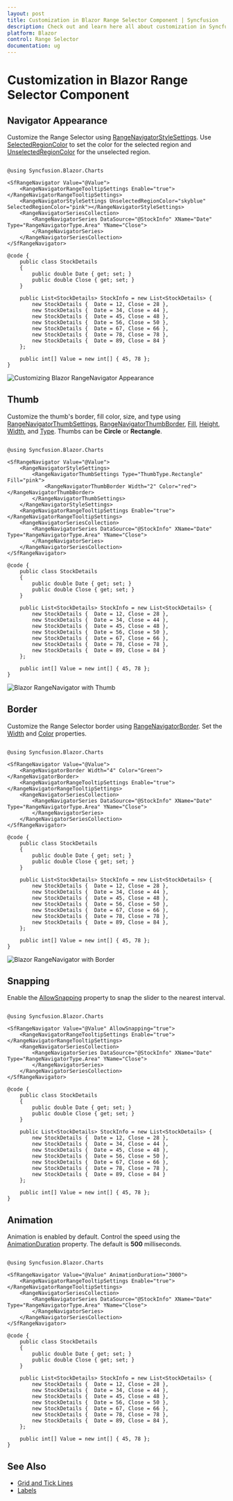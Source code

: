 ```yaml
---
layout: post
title: Customization in Blazor Range Selector Component | Syncfusion
description: Check out and learn here all about customization in Syncfusion Blazor Range Selector component and more.
platform: Blazor
control: Range Selector
documentation: ug
---
```


# Customization in Blazor Range Selector Component

## Navigator Appearance

Customize the Range Selector using [RangeNavigatorStyleSettings](https://help.syncfusion.com/cr/blazor/Syncfusion.Blazor.Charts.RangeNavigatorStyleSettings.html). Use [SelectedRegionColor](https://help.syncfusion.com/cr/blazor/Syncfusion.Blazor.Charts.RangeNavigatorStyleSettings.html#Syncfusion_Blazor_Charts_RangeNavigatorStyleSettings_SelectedRegionColor) to set the color for the selected region and [UnselectedRegionColor](https://help.syncfusion.com/cr/blazor/Syncfusion.Blazor.Charts.RangeNavigatorStyleSettings.html#Syncfusion_Blazor_Charts_RangeNavigatorStyleSettings_UnselectedRegionColor) for the unselected region.

```cshtml

@using Syncfusion.Blazor.Charts

<SfRangeNavigator Value="@Value">
    <RangeNavigatorRangeTooltipSettings Enable="true"></RangeNavigatorRangeTooltipSettings>
    <RangeNavigatorStyleSettings UnselectedRegionColor="skyblue" SelectedRegionColor="pink"></RangeNavigatorStyleSettings>
    <RangeNavigatorSeriesCollection>
        <RangeNavigatorSeries DataSource="@StockInfo" XName="Date" Type="RangeNavigatorType.Area" YName="Close">
        </RangeNavigatorSeries>
    </RangeNavigatorSeriesCollection>
</SfRangeNavigator>

@code {
    public class StockDetails
    {
        public double Date { get; set; }
        public double Close { get; set; }
    }

    public List<StockDetails> StockInfo = new List<StockDetails> {
        new StockDetails {  Date = 12, Close = 28 },
        new StockDetails {  Date = 34, Close = 44 },
        new StockDetails {  Date = 45, Close = 48 },
        new StockDetails {  Date = 56, Close = 50 },
        new StockDetails {  Date = 67, Close = 66 },
        new StockDetails {  Date = 78, Close = 78 },
        new StockDetails {  Date = 89, Close = 84 }
    };

    public int[] Value = new int[] { 45, 78 };
}

```

![Customizing Blazor RangeNavigator Appearance](images/custom/blazor-rangenavigator-custom-appearance.png)

## Thumb

Customize the thumb's border, fill color, size, and type using [RangeNavigatorThumbSettings](https://help.syncfusion.com/cr/blazor/Syncfusion.Blazor.Charts.RangeNavigatorThumbSettings.html), [RangeNavigatorThumbBorder](https://help.syncfusion.com/cr/blazor/Syncfusion.Blazor.Charts.RangeNavigatorThumbBorder.html), [Fill](https://help.syncfusion.com/cr/blazor/Syncfusion.Blazor.Charts.RangeNavigatorThumbSettings.html#Syncfusion_Blazor_Charts_RangeNavigatorThumbSettings_Fill), [Height](https://help.syncfusion.com/cr/blazor/Syncfusion.Blazor.Charts.RangeNavigatorThumbSettings.html#Syncfusion_Blazor_Charts_RangeNavigatorThumbSettings_Height), [Width](https://help.syncfusion.com/cr/blazor/Syncfusion.Blazor.Charts.RangeNavigatorThumbSettings.html#Syncfusion_Blazor_Charts_RangeNavigatorThumbSettings_Width), and [Type](https://help.syncfusion.com/cr/blazor/Syncfusion.Blazor.Charts.RangeNavigatorThumbSettings.html#Syncfusion_Blazor_Charts_RangeNavigatorThumbSettings_Type). Thumbs can be **Circle** or **Rectangle**.

```cshtml

@using Syncfusion.Blazor.Charts

<SfRangeNavigator Value="@Value">
    <RangeNavigatorStyleSettings>
        <RangeNavigatorThumbSettings Type="ThumbType.Rectangle" Fill="pink">
            <RangeNavigatorThumbBorder Width="2" Color="red"></RangeNavigatorThumbBorder>
        </RangeNavigatorThumbSettings>
    </RangeNavigatorStyleSettings>
    <RangeNavigatorRangeTooltipSettings Enable="true"></RangeNavigatorRangeTooltipSettings>
    <RangeNavigatorSeriesCollection>
        <RangeNavigatorSeries DataSource="@StockInfo" XName="Date" Type="RangeNavigatorType.Area" YName="Close">
        </RangeNavigatorSeries>
    </RangeNavigatorSeriesCollection>
</SfRangeNavigator>

@code {
    public class StockDetails
    {
        public double Date { get; set; }
        public double Close { get; set; }
    }

    public List<StockDetails> StockInfo = new List<StockDetails> {
        new StockDetails {  Date = 12, Close = 28 },
        new StockDetails {  Date = 34, Close = 44 },
        new StockDetails {  Date = 45, Close = 48 },
        new StockDetails {  Date = 56, Close = 50 },
        new StockDetails {  Date = 67, Close = 66 },
        new StockDetails {  Date = 78, Close = 78 },
        new StockDetails {  Date = 89, Close = 84 }
    };

    public int[] Value = new int[] { 45, 78 };
}

```

![Blazor RangeNavigator with Thumb](images/custom/blazor-rangenavigator-thumb.png)

## Border

Customize the Range Selector border using [RangeNavigatorBorder](https://help.syncfusion.com/cr/blazor/Syncfusion.Blazor.Charts.RangeNavigatorBorder.html). Set the [Width](https://help.syncfusion.com/cr/blazor/Syncfusion.Blazor.Charts.BorderModel.html#Syncfusion_Blazor_Charts_BorderModel_Width) and [Color](https://help.syncfusion.com/cr/blazor/Syncfusion.Blazor.Charts.BorderModel.html#Syncfusion_Blazor_Charts_BorderModel_Color) properties.

```cshtml

@using Syncfusion.Blazor.Charts

<SfRangeNavigator Value="@Value">
    <RangeNavigatorBorder Width="4" Color="Green"></RangeNavigatorBorder>
    <RangeNavigatorRangeTooltipSettings Enable="true"></RangeNavigatorRangeTooltipSettings>
    <RangeNavigatorSeriesCollection>
        <RangeNavigatorSeries DataSource="@StockInfo" XName="Date" Type="RangeNavigatorType.Area" YName="Close">
        </RangeNavigatorSeries>
    </RangeNavigatorSeriesCollection>
</SfRangeNavigator>

@code {
    public class StockDetails
    {
        public double Date { get; set; }
        public double Close { get; set; }
    }

    public List<StockDetails> StockInfo = new List<StockDetails> {
        new StockDetails {  Date = 12, Close = 28 },
        new StockDetails {  Date = 34, Close = 44 },
        new StockDetails {  Date = 45, Close = 48 },
        new StockDetails {  Date = 56, Close = 50 },
        new StockDetails {  Date = 67, Close = 66 },
        new StockDetails {  Date = 78, Close = 78 },
        new StockDetails {  Date = 89, Close = 84 },
    };

    public int[] Value = new int[] { 45, 78 };
}

```

![Blazor RangeNavigator with Border](images/custom/blazor-rangenavigator-with-border.png)

## Snapping

Enable the [AllowSnapping](https://help.syncfusion.com/cr/blazor/Syncfusion.Blazor.Charts.SfRangeNavigator.html#Syncfusion_Blazor_Charts_SfRangeNavigator_AllowSnapping) property to snap the slider to the nearest interval.

```cshtml

@using Syncfusion.Blazor.Charts

<SfRangeNavigator Value="@Value" AllowSnapping="true">
    <RangeNavigatorRangeTooltipSettings Enable="true"></RangeNavigatorRangeTooltipSettings>
    <RangeNavigatorSeriesCollection>
        <RangeNavigatorSeries DataSource="@StockInfo" XName="Date" Type="RangeNavigatorType.Area" YName="Close">
        </RangeNavigatorSeries>
    </RangeNavigatorSeriesCollection>
</SfRangeNavigator>

@code {
    public class StockDetails
    {
        public double Date { get; set; }
        public double Close { get; set; }
    }

    public List<StockDetails> StockInfo = new List<StockDetails> {
        new StockDetails {  Date = 12, Close = 28 },
        new StockDetails {  Date = 34, Close = 44 },
        new StockDetails {  Date = 45, Close = 48 },
        new StockDetails {  Date = 56, Close = 50 },
        new StockDetails {  Date = 67, Close = 66 },
        new StockDetails {  Date = 78, Close = 78 },
        new StockDetails {  Date = 89, Close = 84 }
    };

    public int[] Value = new int[] { 45, 78 };
}

```

## Animation

Animation is enabled by default. Control the speed using the [AnimationDuration](https://help.syncfusion.com/cr/blazor/Syncfusion.Blazor.Charts.SfRangeNavigator.html#Syncfusion_Blazor_Charts_SfRangeNavigator_AnimationDuration) property. The default is **500** milliseconds.

```cshtml

@using Syncfusion.Blazor.Charts

<SfRangeNavigator Value="@Value" AnimationDuration="3000">
    <RangeNavigatorRangeTooltipSettings Enable="true"></RangeNavigatorRangeTooltipSettings>
    <RangeNavigatorSeriesCollection>
        <RangeNavigatorSeries DataSource="@StockInfo" XName="Date" Type="RangeNavigatorType.Area" YName="Close">
        </RangeNavigatorSeries>
    </RangeNavigatorSeriesCollection>
</SfRangeNavigator>

@code {
    public class StockDetails
    {
        public double Date { get; set; }
        public double Close { get; set; }
    }

    public List<StockDetails> StockInfo = new List<StockDetails> {
        new StockDetails {  Date = 12, Close = 28 },
        new StockDetails {  Date = 34, Close = 44 },
        new StockDetails {  Date = 45, Close = 48 },
        new StockDetails {  Date = 56, Close = 50 },
        new StockDetails {  Date = 67, Close = 66 },
        new StockDetails {  Date = 78, Close = 78 },
        new StockDetails {  Date = 89, Close = 84 },
    };

    public int[] Value = new int[] { 45, 78 };
}

```

## See Also

* [Grid and Tick Lines](./grid-tick/)
* [Labels](./labels/)
